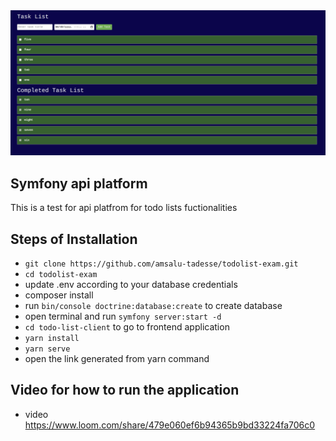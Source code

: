 

<img src="public/img/exam.png" >
 

## Symfony api platform
This is a test for api platfrom for todo lists fuctionalities

## Steps of Installation

- ```git clone https://github.com/amsalu-tadesse/todolist-exam.git```
- ```cd todolist-exam```
- update .env according to your database credentials
- composer install
- run ```bin/console doctrine:database:create``` to create database
- open terminal and run ```symfony server:start -d```
- ```cd todo-list-client``` to go to frontend application
- ```yarn install```
- ```yarn serve```
- open the link generated from yarn command

## Video for how to run the application
- video https://www.loom.com/share/479e060ef6b94365b9bd33224fa706c0
